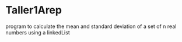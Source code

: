 # Taller1Arep
program to calculate the mean and standard deviation of a set of n real numbers using a linkedList
